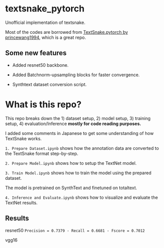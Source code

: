 # textsnake_pytorch
Unofficial implementation of textsnake.

Most of the codes are borrowed from [TextSnake.pytorch by princewang1994](https://github.com/princewang1994/TextSnake.pytorch), which is a great repo.

## Some new features
* Added resnet50 backbone.

* Added Batchnorm-upsampling blocks for faster convergence.

* Synthtext dataset conversion script.

# What is this repo?
This repo breaks down the 1) dataset setup, 2) model setup, 3) training setup, 4) evaluation/Inference **mostly for code reading purposes.**

I added some comments in Japanese to get some understanding of how TextSnake works.

`1. Prepare Dataset.ipynb` shows how the annotation data are converted to the TextSnake format step-by-step.

`2. Prepare Model.ipynb` shows how to setup the TextNet model.

`3. Train Model.ipynb` shows how to train the model using the prepared dataset.

The model is pretrained on SynthText and finetuned on totaltext.

`4. Inference and Evaluate.ipynb` shows how to visualize and evaluate the TextNet results.

## Results
resnet50 
`Precision = 0.7379 - Recall = 0.6681 - Fscore = 0.7012`

vgg16 
